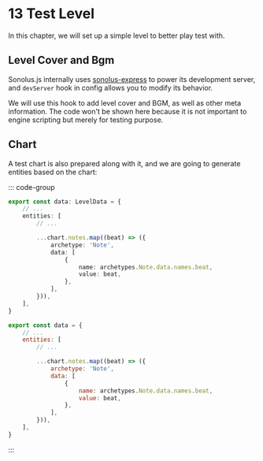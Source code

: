 # 13 Test Level

In this chapter, we will set up a simple level to better play test with.

## Level Cover and Bgm

Sonolus.js internally uses [sonolus-express](https://github.com/Sonolus/sonolus-express) to power its development server, and `devServer` hook in config allows you to modify its behavior.

We will use this hook to add level cover and BGM, as well as other meta information. The code won't be shown here because it is not important to engine scripting but merely for testing purpose.

## Chart

A test chart is also prepared along with it, and we are going to generate entities based on the chart:

::: code-group

```TypeScript
export const data: LevelData = {
    // ...
    entities: [
        // ...

        ...chart.notes.map((beat) => ({
            archetype: 'Note',
            data: [
                {
                    name: archetypes.Note.data.names.beat,
                    value: beat,
                },
            ],
        })),
    ],
}
```

```JavaScript
export const data = {
    // ...
    entities: [
        // ...

        ...chart.notes.map((beat) => ({
            archetype: 'Note',
            data: [
                {
                    name: archetypes.Note.data.names.beat,
                    value: beat,
                },
            ],
        })),
    ],
}
```

:::
